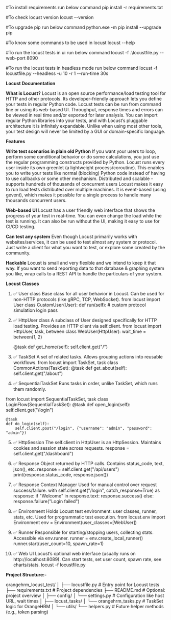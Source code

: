 #To install requirements run below command
pip install -r requirements.txt

#To check locust version
locust --version

#To upgrade pip run below command
python.exe -m pip install --upgrade pip

#To know some commands to be used in locust
locust --help

#To run the locust tests in ui run below command
locust -f .\locustfile.py --web-port 8090

#To run the locust tests in headless mode run below command
locust -f locustfile.py --headless -u 10 -r 1 --run-time 30s



**Locust Documentation**

**What is Locust?**
Locust is an open source performance/load testing tool for HTTP and other protocols. Its developer-friendly approach lets you define your tests in regular Python code.
Locust tests can be run from command line or using its web-based UI. Throughput, response times and errors can be viewed in real time and/or exported for later analysis.
You can import regular Python libraries into your tests, and with Locust’s pluggable architecture it is infinitely expandable. Unlike when using most other tools, your test design will never be limited by a GUI or domain-specific language.

**Features**

**Write test scenarios in plain old Python**
If you want your users to loop, perform some conditional behavior or do some calculations, you just use the regular programming constructs provided by Python. Locust runs every user inside its own greenlet (a lightweight process/coroutine). This enables you to write your tests like normal (blocking) Python code instead of having to use callbacks or some other mechanism. 
Distributed and scalable - supports hundreds of thousands of concurrent users
Locust makes it easy to run load tests distributed over multiple machines. It is event-based (using gevent), which makes it possible for a single process to handle many thousands concurrent users.

**Web-based UI**
Locust has a user friendly web interface that shows the progress of your test in real-time. You can even change the load while the test is running. It can also be run without the UI, making it easy to use for CI/CD testing.

**Can test any system**
Even though Locust primarily works with websites/services, it can be used to test almost any system or protocol. Just write a client for what you want to test, or explore some created by the community.

**Hackable**
Locust is small and very flexible and we intend to keep it that way. If you want to send reporting data to that database & graphing system you like, wrap calls to a REST API to handle the particulars of your system.

**Locust Classes**


1. ✅ User class
Base class for all user behavior in Locust.
Can be used for non-HTTP protocols (like gRPC, TCP, WebSocket).
from locust import User
class CustomUser(User):
    def run(self):
        # custom protocol simulation login
pass

2. ✅ HttpUser class
A subclass of User designed specifically for HTTP load testing.
Provides an HTTP client via self.client.
from locust import HttpUser, task, between
class WebUser(HttpUser):
    wait_time = between(1, 2)

    @task
    def get_home(self):
        self.client.get("/")

3. ✅ TaskSet
A set of related tasks.
Allows grouping actions into reusable workflows.
from locust import TaskSet, task
class CommonActions(TaskSet):
    @task
    def get_about(self):
        self.client.get("/about")

4. ✅ SequentialTaskSet
Runs tasks in order, unlike TaskSet, which runs them randomly.

from locust import SequentialTaskSet, task
class LoginFlow(SequentialTaskSet):
    @task
    def open_login(self):
        self.client.get("/login")

    @task
    def do_login(self):
        self.client.post("/login", {"username": "admin", "password": "admin"})

5. ✅ HttpSession
The self.client in HttpUser is an HttpSession.
Maintains cookies and session state across requests.
response = self.client.get("/dashboard")

6. ✅ Response
Object returned by HTTP calls.
Contains status_code, text, json(), etc.
response = self.client.get("/api/users")
print(response.status_code, response.json())

7. ✅ Response Context Manager
Used for manual control over request success/failure.
with self.client.get("/login", catch_response=True) as response:
    if "Welcome" in response.text:
        response.success()
    else:
        response.failure("Login failed")

8. ✅ Environment
Holds Locust test environment: user classes, runner, stats, etc.
Used for programmatic test execution.
from locust.env import Environment
env = Environment(user_classes=[WebUser])

9. ✅ Runner
Responsible for starting/stopping users, collecting stats.
Accessible via env.runner.
runner = env.create_local_runner()
runner.start(user_count=10, spawn_rate=1)

10. ✅ Web UI
Locust’s optional web interface (usually runs on http://localhost:8089).
Can start tests, set user count, spawn rate, see charts/stats.
locust -f locustfile.py

**Project Structure:-**

orangehrm_locust_test/
│
├── locustfile.py               # Entry point for Locust tests
├── requirements.txt            # Project dependencies
├── README.md                   # Optional: project overview
│
├── config/
│   └── settings.py             # Configuration like host URL, wait times
│
├── locust_tasks/
│   └── orangehrm_tasks.py      # TaskSet logic for OrangeHRM
│
└── utils/
    └── helpers.py              # Future helper methods (e.g., token parsing)











